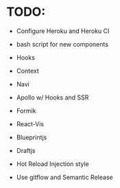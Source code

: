 # TODO:

- Configure Heroku and Heroku CI

- bash script for new components

- Hooks
- Context
- Navi
- Apollo w/ Hooks and SSR
- Formik
- React-Vis
- Blueprintjs
- Draftjs
- Hot Reload Injection style

- Use gitflow and Semantic Release
